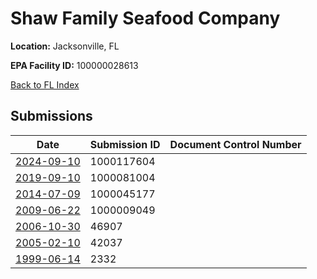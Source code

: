 # Shaw Family Seafood Company

**Location:** Jacksonville, FL

**EPA Facility ID:** 100000028613

[Back to FL Index](../../index.md)

## Submissions

| Date | Submission ID | Document Control Number |
|------|--------------|-------------------------|
| [2024-09-10](submissions/1000117604.md) | 1000117604 |  |
| [2019-09-10](submissions/1000081004.md) | 1000081004 |  |
| [2014-07-09](submissions/1000045177.md) | 1000045177 |  |
| [2009-06-22](submissions/1000009049.md) | 1000009049 |  |
| [2006-10-30](submissions/46907.md) | 46907 |  |
| [2005-02-10](submissions/42037.md) | 42037 |  |
| [1999-06-14](submissions/2332.md) | 2332 |  |
